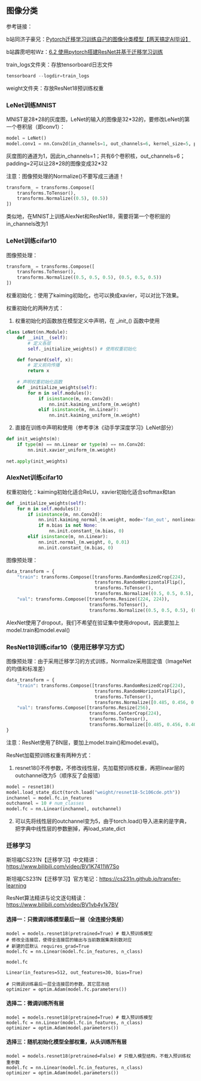 ## 图像分类
参考链接：

b站同济子豪兄：[Pytorch迁移学习训练自己的图像分类模型【两天搞定AI毕设】](https://www.bilibili.com/video/BV1Ng411C7WY/?spm_id_from=333.788&vd_source=230eaadd335ba8a7ecff8d53d3abf218)

b站霹雳吧啦Wz：[6.2 使用pytorch搭建ResNet并基于迁移学习训练](https://www.bilibili.com/video/BV14E411H7Uw/?spm_id_from=333.788&vd_source=230eaadd335ba8a7ecff8d53d3abf218)



train_logs文件夹：存放tensorboard日志文件

```py
tensorboard --logdir=train_logs
```

weight文件夹：存放ResNet18预训练权重

### LeNet训练MNIST

MNIST是28*28的灰度图，LeNet的输入的图像是32\*32的，要修改LeNet的第一个卷积层（即conv1）：

```py
model = LeNet()
model.conv1 = nn.Conv2d(in_channels=1, out_channels=6, kernel_size=5, padding=2)
```

灰度图的通道为1，因此in_channels=1；共有6个卷积核，out_channels=6；padding=2可以让28*28的图像变成32\*32

注意：图像预处理的Normalize()不要写成三通道！

```py
transform_ = transforms.Compose([
    transforms.ToTensor(),
    transforms.Normalize((0.5), (0.5))
])
```

类似地，在MNIST上训练AlexNet和ResNet18，需要将第一个卷积层的in_channels改为1

### LeNet训练cifar10

图像预处理：

```python
transform_ = transforms.Compose([
    transforms.ToTensor(),
    transforms.Normalize((0.5, 0.5, 0.5), (0.5, 0.5, 0.5))
])
```

权重初始化：使用了kaiming初始化，也可以换成xavier，可以对比下效果。

权重初始化的两种方式：

1. 权重初始化的函数放在模型定义中声明，在 \__init__() 函数中使用

```py
class LeNet(nn.Module):
    def __init__(self):
		# 定义各层
        self._initialize_weights() # 使用权重初始化

    def forward(self, x):
		# 定义前向传播
        return x
    
	# 声明权重初始化函数
    def _initialize_weights(self): 
        for m in self.modules():
            if isinstance(m, nn.Conv2d):
                nn.init.kaiming_uniform_(m.weight)
            elif isinstance(m, nn.Linear):
                nn.init.kaiming_uniform_(m.weight)
```

2. 直接在训练中声明和使用（参考李沐《动手学深度学习》LeNet部分）

```py
def init_weights(m):
    if type(m) == nn.Linear or type(m) == nn.Conv2d:
        nn.init.xavier_uniform_(m.weight)
        
net.apply(init_weights)
```

### AlexNet训练cifar10

权重初始化：kaiming初始化适合ReLU，xavier初始化适合softmax和tan

```py
def _initialize_weights(self):
    for m in self.modules():
        if isinstance(m, nn.Conv2d):
            nn.init.kaiming_normal_(m.weight, mode='fan_out', nonlinearity='relu')
            if m.bias is not None:
                nn.init.constant_(m.bias, 0)
        elif isinstance(m, nn.Linear):
            nn.init.normal_(m.weight, 0, 0.01)
            nn.init.constant_(m.bias, 0)
```
图像预处理：

```python
data_transform = {
    "train": transforms.Compose([transforms.RandomResizedCrop(224),
                                 transforms.RandomHorizontalFlip(),
                                 transforms.ToTensor(),
                                 transforms.Normalize((0.5, 0.5, 0.5), (0.5, 0.5, 0.5))]),
    "val": transforms.Compose([transforms.Resize((224, 224)),
                               transforms.ToTensor(),
                               transforms.Normalize((0.5, 0.5, 0.5), (0.5, 0.5, 0.5))])}
```

AlexNet使用了dropout，我们不希望在验证集中使用dropout，因此要加上model.train和model.eval()

### ResNet18训练cifar10（使用迁移学习方式）

图像预处理：由于采用迁移学习的方式训练，Normalize采用固定值（ImageNet的均值和标准差）

```py
data_transform = {
    "train": transforms.Compose([transforms.RandomResizedCrop(224),
                                 transforms.RandomHorizontalFlip(),
                                 transforms.ToTensor(),
                                 transforms.Normalize([0.485, 0.456, 0.406], [0.229, 0.224, 0.225])]),
    "val": transforms.Compose([transforms.Resize(256),
                               transforms.CenterCrop(224),
                               transforms.ToTensor(),
                               transforms.Normalize([0.485, 0.456, 0.406], [0.229, 0.224, 0.225])])
}
```

注意：ResNet使用了BN层，要加上model.train()和model.eval()。

ResNet加载预训练权重有两种方式：

1. resnet18()不传参数，不修改线性层，先加载预训练权重，再把linear层的outchannel改为5（顺序反了会报错）

```py
model = resnet18()
model.load_state_dict(torch.load("weight/resnet18-5c106cde.pth"))
inchannel = model.fc.in_features
outchannel = 10 # num_classes
model.fc = nn.Linear(inchannel, outchannel)
```

2. 可以先将线性层的outchannel变为5，由于torch.load()导入进来的是字典，把字典中线性层的参数删掉，再load_state_dict

### 迁移学习

斯坦福CS231N【迁移学习】中文精讲：https://www.bilibili.com/video/BV1K7411W7So

斯坦福CS231N【迁移学习】官方笔记：https://cs231n.github.io/transfer-learning

ResNet算法精讲与论文逐句精读：https://www.bilibili.com/video/BV1vb4y1k7BV

#### 选择一：只微调训练模型最后一层（全连接分类层）


```
model = models.resnet18(pretrained=True) # 载入预训练模型
# 修改全连接层，使得全连接层的输出与当前数据集类别数对应
# 新建的层默认 requires_grad=True
model.fc = nn.Linear(model.fc.in_features, n_class)
```

```
model.fc
```

```
Linear(in_features=512, out_features=30, bias=True)
```

```
# 只微调训练最后一层全连接层的参数，其它层冻结
optimizer = optim.Adam(model.fc.parameters())
```

#### 选择二：微调训练所有层

```
model = models.resnet18(pretrained=True) # 载入预训练模型
model.fc = nn.Linear(model.fc.in_features, n_class)
optimizer = optim.Adam(model.parameters())
```

#### 选择三：随机初始化模型全部权重，从头训练所有层

```
model = models.resnet18(pretrained=False) # 只载入模型结构，不载入预训练权重参数
model.fc = nn.Linear(model.fc.in_features, n_class)
optimizer = optim.Adam(model.parameters())
```

